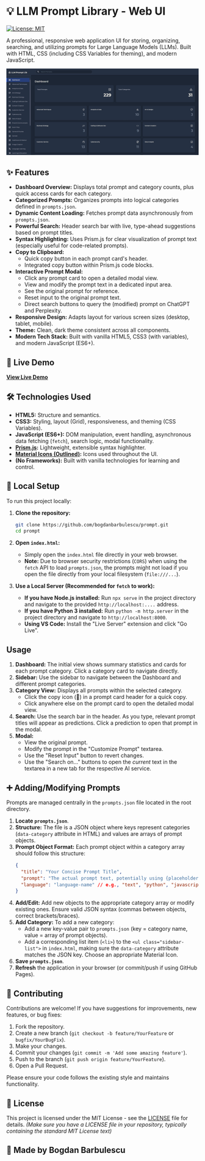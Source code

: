 # 💡 LLM Prompt Library - Web UI

[![License: MIT](https://img.shields.io/badge/License-MIT-blue.svg)](https://opensource.org/licenses/MIT)

A professional, responsive web application UI for storing, organizing, searching, and utilizing prompts for Large Language Models (LLMs). Built with HTML, CSS (including CSS Variables for theming), and modern JavaScript.

![App Screenshot](https://github.com/bogdanbarbulescu/prompt/blob/main/LLM-Prompt-Lib.jpg)


## ✨ Features

*   **Dashboard Overview:** Displays total prompt and category counts, plus quick access cards for each category.
*   **Categorized Prompts:** Organizes prompts into logical categories defined in `prompts.json`.
*   **Dynamic Content Loading:** Fetches prompt data asynchronously from `prompts.json`.
*   **Powerful Search:** Header search bar with live, type-ahead suggestions based on prompt titles.
*   **Syntax Highlighting:** Uses Prism.js for clear visualization of prompt text (especially useful for code-related prompts).
*   **Copy to Clipboard:**
    *   Quick copy button in each prompt card's header.
    *   Integrated copy button within Prism.js code blocks.
*   **Interactive Prompt Modal:**
    *   Click any prompt card to open a detailed modal view.
    *   View and modify the prompt text in a dedicated input area.
    *   See the original prompt for reference.
    *   Reset input to the original prompt text.
    *   Direct search buttons to query the (modified) prompt on ChatGPT and Perplexity.
*   **Responsive Design:** Adapts layout for various screen sizes (desktop, tablet, mobile).
*   **Theme:** Clean, dark theme consistent across all components.
*   **Modern Tech Stack:** Built with vanilla HTML5, CSS3 (with variables), and modern JavaScript (ES6+).

## 🚀 Live Demo

[**View Live Demo**](https://bogdanbarbulescu.github.io/prompt/)


## 🛠️ Technologies Used

*   **HTML5:** Structure and semantics.
*   **CSS3:** Styling, layout (Grid), responsiveness, and theming (CSS Variables).
*   **JavaScript (ES6+):** DOM manipulation, event handling, asynchronous data fetching (`fetch`), search logic, modal functionality.
*   **[Prism.js](https://prismjs.com/):** Lightweight, extensible syntax highlighter.
*   **[Material Icons (Outlined)](https://fonts.google.com/icons?selected=Material+Icons+Outlined):** Icons used throughout the UI.
*   **(No Frameworks):** Built with vanilla technologies for learning and control.

## 🔧 Local Setup

To run this project locally:

1.  **Clone the repository:**
    ```bash
    git clone https://github.com/bogdanbarbulescu/prompt.git
    cd prompt
    ```


2.  **Open `index.html`:**
    *   Simply open the `index.html` file directly in your web browser.
    *   **Note:** Due to browser security restrictions (`CORS`) when using the `fetch` API to load `prompts.json`, the prompts might not load if you open the file directly from your local filesystem (`file:///...`).

3.  **Use a Local Server (Recommended for `fetch` to work):**
    *   **If you have Node.js installed:** Run `npx serve` in the project directory and navigate to the provided `http://localhost:....` address.
    *   **If you have Python 3 installed:** Run `python -m http.server` in the project directory and navigate to `http://localhost:8000`.
    *   **Using VS Code:** Install the "Live Server" extension and click "Go Live".

##  Usage

1.  **Dashboard:** The initial view shows summary statistics and cards for each prompt category. Click a category card to navigate directly.
2.  **Sidebar:** Use the sidebar to navigate between the Dashboard and different prompt categories.
3.  **Category View:** Displays all prompts within the selected category.
    *   Click the copy icon (📄) in a prompt card header for a quick copy.
    *   Click anywhere else on the prompt card to open the detailed modal view.
4.  **Search:** Use the search bar in the header. As you type, relevant prompt titles will appear as predictions. Click a prediction to open that prompt in the modal.
5.  **Modal:**
    *   View the original prompt.
    *   Modify the prompt in the "Customize Prompt" textarea.
    *   Use the "Reset Input" button to revert changes.
    *   Use the "Search on..." buttons to open the *current* text in the textarea in a new tab for the respective AI service.

## ➕ Adding/Modifying Prompts

Prompts are managed centrally in the `prompts.json` file located in the root directory.

1.  **Locate `prompts.json`**.
2.  **Structure:** The file is a JSON object where keys represent categories (`data-category` attribute in HTML) and values are arrays of prompt objects.
3.  **Prompt Object Format:** Each prompt object within a category array should follow this structure:
    ```json
    {
      "title": "Your Concise Prompt Title",
      "prompt": "The actual prompt text, potentially using {placeholders}.",
      "language": "language-name" // e.g., "text", "python", "javascript", "sql", "markdown" - for Prism.js highlighting
    }
    ```
4.  **Add/Edit:** Add new objects to the appropriate category array or modify existing ones. Ensure valid JSON syntax (commas between objects, correct brackets/braces).
5.  **Add Category:** To add a new category:
    *   Add a new key-value pair to `prompts.json` (key = category name, value = array of prompt objects).
    *   Add a corresponding list item (`<li>`) to the `<ul class="sidebar-list">` in `index.html`, making sure the `data-category` attribute matches the JSON key. Choose an appropriate Material Icon.
6.  **Save `prompts.json`**.
7.  **Refresh** the application in your browser (or commit/push if using GitHub Pages).

## 🤝 Contributing

Contributions are welcome! If you have suggestions for improvements, new features, or bug fixes:

1.  Fork the repository.
2.  Create a new branch (`git checkout -b feature/YourFeature` or `bugfix/YourBugFix`).
3.  Make your changes.
4.  Commit your changes (`git commit -m 'Add some amazing feature'`).
5.  Push to the branch (`git push origin feature/YourFeature`).
6.  Open a Pull Request.

Please ensure your code follows the existing style and maintains functionality.

## 📄 License

This project is licensed under the MIT License - see the [LICENSE](LICENSE) file for details.
*(Make sure you have a LICENSE file in your repository, typically containing the standard MIT License text)*

## 🙏 Made by Bogdan Barbulescu
